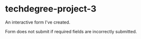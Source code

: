 # techdegree-project-3

An interactive form I've created.

Form does not submit if required fields are incorrectly 
submitted.